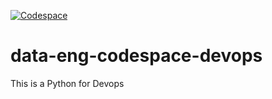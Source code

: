[![Codespace](https://github.com/JoeHeflin/data-eng-codespace-devops/actions/workflows/blank.yml/badge.svg)](https://github.com/JoeHeflin/data-eng-codespace-devops/actions/workflows/blank.yml)

# data-eng-codespace-devops
This is a Python for Devops
